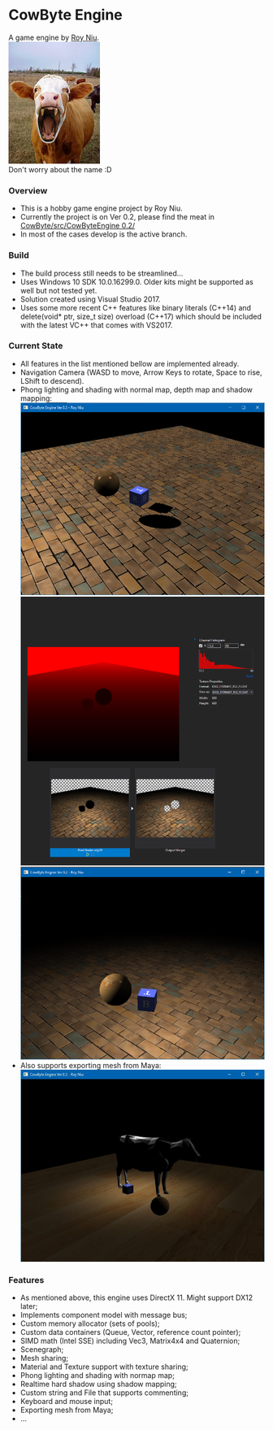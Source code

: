 # CowByte Engine
A game engine by [Roy Niu](mailto:yanqi.roy.niu@gmail.com).  
![Cow Bite](https://github.com/yanqiniu/CowByte/blob/master/assets/other/cover.jpg)  
Don't worry about the name :D


### Overview
- This is a hobby game engine project by Roy Niu.
- Currently the project is on Ver 0.2, please find the meat in [CowByte/src/CowByteEngine 0.2/](https://github.com/yanqiniu/CowByte/tree/develop/src/CowByteEngine%200.2) 
- In most of the cases develop is the active branch.


### Build
 - The build process still needs to be streamlined...
 - Uses Windows 10 SDK 10.0.16299.0. Older kits might be supported as well but not tested yet.
 - Solution created using Visual Studio 2017.
 - Uses some more recent C++ features like binary literals (C++14) and delete(void* ptr, size_t size) overload (C++17) which should be included with the latest VC++ that comes with VS2017.

### Current State
 - All features in the list mentioned bellow are implemented already.
 - Navigation Camera (WASD to move, Arrow Keys to rotate, Space to rise, LShift to descend).
  - Phong lighting and shading with normal map, depth map and shadow mapping:
![Screenshot](https://github.com/yanqiniu/CowByte/blob/master/assets/other/screenshot_4_9_2018_1.PNG)
![Screenshot](https://github.com/yanqiniu/CowByte/blob/master/assets/other/screenshot_4_9_2018.PNG)
![Screenshot](https://github.com/yanqiniu/CowByte/blob/master/assets/other/screenshot_3_31_2018.PNG)
 - Also supports exporting mesh from Maya:
![Screenshot](https://github.com/yanqiniu/CowByte/blob/master/assets/other/screenshot_3_29_2018.jpg)


### Features
 - As mentioned above, this engine uses DirectX 11. Might support DX12 later;
 - Implements component model with message bus;
 - Custom memory allocator (sets of pools);
 - Custom data containers (Queue, Vector, reference count pointer);
 - SIMD math (Intel SSE) including Vec3, Matrix4x4 and Quaternion;
 - Scenegraph;
 - Mesh sharing;
 - Material and Texture support with texture sharing;
 - Phong lighting and shading with normap map;
 - Realtime hard shadow using shadow mapping;
 - Custom string and File that supports commenting;
 - Keyboard and mouse input;
 - Exporting mesh from Maya;
 - ...
